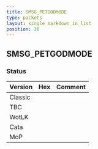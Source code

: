 ```yaml
---
title: SMSG_PETGODMODE
type: packets
layout: single_markdown_in_list
position: 30
---
```


## SMSG_PETGODMODE

### Status

Version | Hex | Comment
---------- | ---------- | ---------- 
Classic |  |  
TBC |  |  
WotLK |  |  
Cata |  |  
MoP |  |  